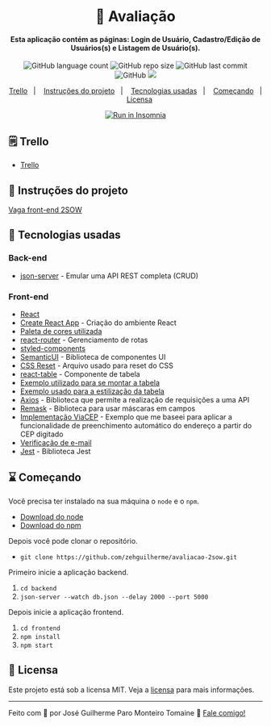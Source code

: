 <h1 align="center">
  📖 Avaliação
</h1>

<h4 align="center">
  Esta aplicação contém as páginas: Login de Usuário, Cadastro/Edição de Usuários(s) e Listagem de Usuário(s).
</h4>

<p align="center">
  <img alt="GitHub language count" src="https://img.shields.io/github/languages/count/zehguilherme/avaliacao-2sow">
  <img alt="GitHub repo size" src="https://img.shields.io/github/repo-size/zehguilherme/avaliacao-2sow">
  <img alt="GitHub last commit" src="https://img.shields.io/github/last-commit/zehguilherme/avaliacao-2sow">
  <img alt="GitHub" src="https://img.shields.io/github/license/zehguilherme/avaliacao-2sow">
  <a href="https://www.codacy.com/manual/zehguilherme/avaliacao-2sow?utm_source=github.com&amp;utm_medium=referral&amp;utm_content=zehguilherme/avaliacao-2sow&amp;utm_campaign=Badge_Grade"><img src="https://app.codacy.com/project/badge/Grade/1173076d8bca476b9d0f119e8c671274"/></a>
</p>

<p align="center">
  <a href="#-trello">Trello</a>&nbsp;&nbsp;&nbsp;|&nbsp;&nbsp;&nbsp;
    <a href="#-instruções-do-projeto">Instruções do projeto</a>&nbsp;&nbsp;&nbsp;|&nbsp;&nbsp;&nbsp;
    <a href="#-tecnologias-usadas">Tecnologias usadas</a>&nbsp;&nbsp;&nbsp;|&nbsp;&nbsp;&nbsp;
    <a href="#-começando">Começando</a>&nbsp;&nbsp;&nbsp;|&nbsp;&nbsp;&nbsp;
    <a href="#-licensa">Licensa</a>
</p>

<p align="center">
  <a href="https://insomnia.rest/run/?label=Avalia%C3%A7%C3%A3o%202SOW&uri=https%3A%2F%2Fgithub.com%2Fzehguilherme%2Favaliacao-2sow%2Fblob%2Fmaster%2FinsomniaFiles%2FInsomnia_2020-06-29.json" target="_blank"><img src="https://insomnia.rest/images/run.svg" alt="Run in Insomnia"></a>
</p>

## 🗒 Trello

- [Trello](https://trello.com/b/8xPvSkpL/desafio-front-end-2sow)

## 📑 Instruções do projeto

[Vaga front-end 2SOW](https://2sow.github.io/vaga-frontend/)

## 🚀 Tecnologias usadas

### Back-end

- [json-server](https://github.com/typicode/json-server) - Emular uma API REST completa (CRUD)

### Front-end

- [React](https://pt-br.reactjs.org/)
- [Create React App](https://pt-br.reactjs.org/docs/create-a-new-react-app.html#create-react-app) - Criação do ambiente React
- [Paleta de cores utilizada](https://coolors.co/424874-dcd6f7-a6b1e1-cacfd6-d6e5e3)
- [react-router](https://github.com/ReactTraining/react-router/tree/master/packages/react-router) - Gerenciamento de rotas
- [styled-components](https://styled-components.com/)
- [SemanticUI](http://react.semantic-ui.com/) - Biblioteca de componentes UI
- [CSS Reset](https://meyerweb.com/eric/tools/css/reset/) - Arquivo usado para reset do CSS
- [react-table](https://www.npmjs.com/package/react-table) - Componente de tabela
- [Exemplo utilizado para se montar a tabela](https://blog.logrocket.com/complete-guide-building-smart-data-table-react/)
- [Exemplo usado para a estilização da tabela](https://codesandbox.io/s/github/tannerlinsley/react-table/tree/master/examples/basic?file=/src/App.js)
- [Axios](https://github.com/axios/axios) - Biblioteca que permite a realização de requisições a uma API
- [Remask](https://github.com/brunobertolini/remask) - Biblioteca para usar máscaras em campos
- [Implementação ViaCEP](https://github.com/srbrunomelo/api-cep-react/blob/master/src/pages/Start/index.js) - Exemplo que me baseei para aplicar a funcionalidade de preenchimento automático do endereço a partir do CEP digitado
- [Verificação de e-mail](https://www.devmedia.com.br/validando-e-mail-em-inputs-html-com-javascript/26427)
- [Jest](https://jestjs.io/docs/en/tutorial-react) - Biblioteca Jest

## ⌛ Começando

Você precisa ter instalado na sua máquina o `node` e o `npm`.

- [Download do node](https://nodejs.org/en/)
- [Download do npm](https://www.npmjs.com/)

Depois você pode clonar o repositório.

- `git clone https://github.com/zehguilherme/avaliacao-2sow.git`

Primeiro inicie a aplicação backend.

1. `cd backend`
2. `json-server --watch db.json --delay 2000 --port 5000`

Depois inicie a aplicação frontend.

1. `cd frontend`
2. `npm install`
3. `npm start`

## 📝 Licensa

Este projeto está sob a licensa MIT. Veja a [licensa](LICENSE) para mais informações.

---

Feito com 💟 por José Guilherme Paro Monteiro Tomaine 👋 [Fale comigo!](https://www.linkedin.com/in/jos%C3%A9-guilherme-paro-monteiro-tomaine/)

